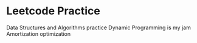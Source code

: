 # Leetcode Practice
Data Structures and Algorithms practice
Dynamic Programming is my jam
Amortization optimization